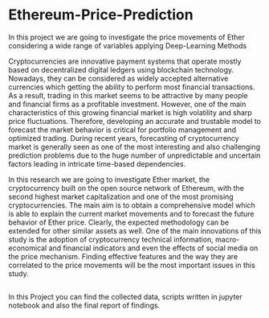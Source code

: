 # Ethereum-Price-Prediction
In this project we are going to investigate the price movements of Ether considering a wide range of variables applying Deep-Learning Methods

Cryptocurrencies are innovative payment systems that operate mostly based on decentralized digital ledgers using blockchain technology. Nowadays, they can be considered as widely accepted alternative currencies which getting the ability to perform most financial transactions. As a result, trading in this market seems to be attractive by many people and financial firms as a profitable investment. However, one of the main characteristics of this growing financial market is high volatility and sharp price fluctuations. Therefore, developing an accurate and trustable model to forecast the market behavior is critical for portfolio management and optimized trading. During recent years, forecasting of cryptocurrency market is generally seen as one of the most interesting and also challenging prediction problems due to the huge number of unpredictable and uncertain factors leading in intricate time-based dependencies.

In this research we are going to investigate Ether market, the cryptocurrency built on the open source network of Ethereum, with the second highest market capitalization and one of the most promising cryptocurrencies. The main aim is to obtain a comprehensive model which is able to explain the current market movements and to forecast the future behavior of Ether price. Clearly, the expected methodology can be extended for other similar assets as well. One of the main innovations of this study is the adoption of cryptocurrency technical information, macro-economical and financial indicators and even the effects of social media on the price mechanism. Finding effective features and the way they are correlated to the price movements will be the most important issues in this study. 

##
In this Project you can find the collected data, scripts written in jupyter notebook and also the final report of findings. 
